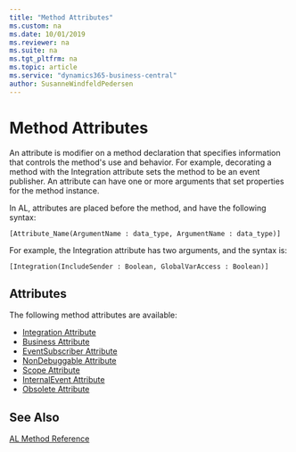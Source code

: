 ```yaml
---
title: "Method Attributes"
ms.custom: na
ms.date: 10/01/2019
ms.reviewer: na
ms.suite: na
ms.tgt_pltfrm: na
ms.topic: article
ms.service: "dynamics365-business-central"
author: SusanneWindfeldPedersen
---
```


# Method Attributes
An attribute is modifier on a method declaration that specifies information that controls the method's use and behavior. For example, decorating a method with the Integration attribute sets the method to be an event publisher. An attribute can have one or more arguments that set properties for the method instance.

In AL, attributes are placed before the method, and have the following syntax:

```
[Attribute_Name(ArgumentName : data_type, ArgumentName : data_type)]
```

For example, the Integration attribute has two arguments, and the syntax is:

```  
[Integration(IncludeSender : Boolean, GlobalVarAccess : Boolean)]
```    

## Attributes  
The following method attributes are available:

- [Integration Attribute](devenv-integration-attribute.md)  
- [Business Attribute](devenv-business-attribute.md)  
- [EventSubscriber Attribute](devenv-eventsubscriber-attribute.md)  
- [NonDebuggable Attribute](devenv-nondebuggable-attribute.md)  
- [Scope Attribute](devenv-scope-attribute.md)
- [InternalEvent Attribute](devenv-internal-attribute.md)  
- [Obsolete Attribute](devenv-obsolete-attribute.md)

<!--Links [UpgradePerCompany](devenv-upgradepercompany-attribute.md)

[UpgradePerDatabase](devenv-upgradeperdatabase-attribute.md) -->

## See Also   
[AL Method Reference](devenv-al-method-reference.md)  
